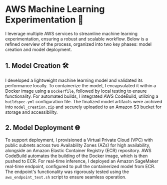# AWS Machine Learning Experimentation 🚀

I leverage multiple AWS services to streamline machine learning experimentation, ensuring a robust and scalable workflow. Below is a refined overview of the process, organized into two key phases: model creation and model deployment.

## 1. Model Creation 🛠️
I developed a lightweight machine learning model and validated its performance locally. To containerize the model, I encapsulated it within a Docker image using a `Dockerfile`, followed by local testing to ensure functionality. For automated builds, I integrated AWS CodeBuild, utilizing a `buildspec.yml` configuration file. The finalized model artifacts were archived into `model_creation.zip` and securely uploaded to an Amazon S3 bucket for storage and accessibility.

## 2. Model Deployment 🌐
To support deployment, I provisioned a Virtual Private Cloud (VPC) with public subnets across two Availability Zones (AZs) for high availability, alongside an Amazon Elastic Container Registry (ECR) repository. AWS CodeBuild automates the building of the Docker image, which is then pushed to ECR. For real-time inference, I deployed an Amazon SageMaker real-time endpoint, configured to pull the containerized model from ECR. The endpoint's functionality was rigorously tested using the `aws_endpoint_test.sh` script to ensure seamless operation.